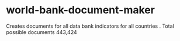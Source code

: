 # world-bank-document-maker
Creates documents for all data bank indicators for all countries .  Total possible documents 443,424
